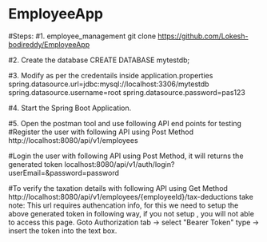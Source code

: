 # EmployeeApp

#Steps:
#1. employee_management git 
clone https://github.com/Lokesh-bodireddy/EmployeeApp

#2. Create the database CREATE DATABASE mytestdb;

#3. Modify as per the credentails inside application.properties
spring.datasource.url=jdbc:mysql://localhost:3306/mytestdb 
spring.datasource.username=root 
spring.datasource.password=pas123

#4. Start the Spring Boot Application.

#5. Open the postman tool and use following API end points for testing
  #Register the user with following API using Post Method
  http://localhost:8080/api/v1/employees

  #Login the user with following API using Post Method, it will returns the generated token
  localhost:8080/api/v1/auth/login?userEmail=<UserEmail>&password=password

  #To verify the taxation details with following API using Get Method 
  http://localhost:8080/api/v1/employees/{employeeId}/tax-deductions
  take note: This url requires authencation info, for this we need to setup the above generated token in following way, if you not setup , you will not able to access this page.
            Goto Authorization tab -> select "Bearer Token" type -> insert the token into the text box.



